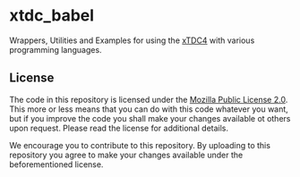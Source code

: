 # xtdc_babel
Wrappers, Utilities and Examples for using the [xTDC4](https://www.cronologic.de/products/tdcs/xtdc4-pcie) with various programming languages.

## License

The code in this repository is licensed under the [Mozilla Public License 2.0](LICENSE). This more or less means that you can do with this code whatever you want, but if you improve the code you shall make your changes available ot others upon request. Please read the license for additional details. 

We encourage you to contribute to this repository. By uploading to this repository you agree to make your changes available under the beforementioned license.
